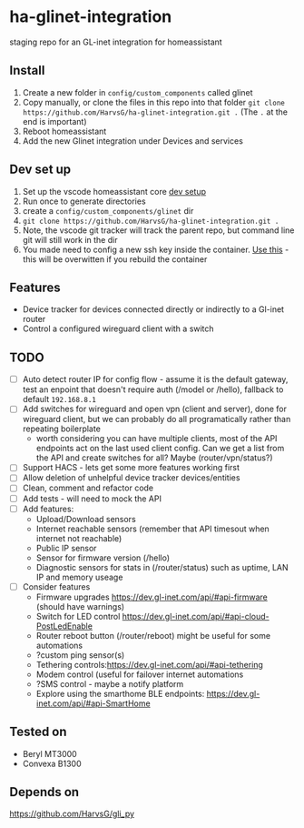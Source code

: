 # ha-glinet-integration
staging repo for an GL-inet integration for homeassistant

## Install
1. Create a new folder in `config/custom_components` called glinet
2. Copy manually, or clone the files in this repo into that folder `git clone https://github.com/HarvsG/ha-glinet-integration.git .` (The `.` at the end is important)
3. Reboot homeassistant
4. Add the new Glinet integration under Devices and services

## Dev set up
1. Set up the vscode homeassistant core [dev setup](https://developers.home-assistant.io/docs/development_environment/)
2. Run once to generate directories
3. create a `config/custom_components/glinet` dir
4. `git clone https://github.com/HarvsG/ha-glinet-integration.git .`
5. Note, the vscode git tracker will track the parent repo, but command line git will still work in the dir
6. You made need to config a new ssh key inside the container. [Use this](https://docs.github.com/en/authentication/connecting-to-github-with-ssh/adding-a-new-ssh-key-to-your-github-account) - this will be overwitten if you rebuild the container

## Features
- Device tracker for devices connected directly or indirectly to a Gl-inet router
- Control a configured wireguard client with a switch

## TODO
- [ ] Auto detect router IP for config flow - assume it is the default gateway, test an enpoint that doesn't require auth (/model or /hello), fallback to default `192.168.8.1`
- [ ] Add switches for wireguard and open vpn (client and server), done for wireguard client, but we can probably do all programatically rather than repeating boilerplate
  - worth considering you can have multiple clients, most of the API endpoints act on the last used client config. Can we get a list from the API and create switches for all? Maybe (router/vpn/status?)
- [ ] Support HACS - lets get some more features working first
- [ ] Allow deletion of unhelpful device tracker devices/entities
- [ ] Clean, comment and refactor code
- [ ] Add tests - will need to mock the API
- [ ] Add features:
  - Upload/Download sensors
  - Internet reachable sensors (remember that API timesout when internet not reachable)
  - Public IP sensor
  - Sensor for firmware version (/hello)
  - Diagnostic sensors for stats in (/router/status) such as uptime, LAN IP and memory useage
- [ ] Consider features
  - Firmware upgrades https://dev.gl-inet.com/api/#api-firmware (should have warnings)
  - Switch for LED control https://dev.gl-inet.com/api/#api-cloud-PostLedEnable
  - Router reboot button (/router/reboot) might be useful for some automations
  - ?custom ping sensor(s)
  - Tethering controls:https://dev.gl-inet.com/api/#api-tethering
  - Modem control (useful for failover internet automations
  - ?SMS control - maybe a notify platform
  - Explore using the smarthome BLE endpoints: https://dev.gl-inet.com/api/#api-SmartHome
  

## Tested on
- Beryl MT3000
- Convexa B1300

## Depends on
https://github.com/HarvsG/gli_py
